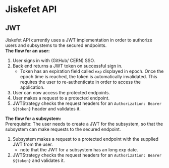 # Jiskefet API

## JWT
Jiskefet API currently uses a JWT implementation in order to authorize users and subsystems to the secured endpoints.  
**The flow for an user:**  
1. User signs in with (GitHub/ CERN) SSO.
2. Back end returns a JWT token on successful sign in.
    * Token has an expiration field called `exp` displayed in epoch. Once the epoch time is reached, the token is automatically invalidated. This requires the user to re-authenticate in order to access the application.
3. User can now access the protected endpoints.  
4. User makes a request to a protected endpoint.
5. JWTStrategy checks the request headers for an `Authorization: Bearer ${token}` header and validates it.
  
**The flow for a subsystem:**  
Prerequisite: The user needs to create a JWT for the subsystem, so that the subsystem can make requests to the secured endpoint.
1. Subsystem makes a request to a protected endpoint with the supplied JWT from the user.
    * note that the JWT for a subsystem has an long exp date.
2. JWTStrategy checks the request headers for an `Authorization: Bearer ${token}` and validates it.